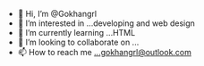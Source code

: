 - 👋 Hi, I’m @Gokhangrl
- 👀 I’m interested in ...developing and web design
- 🌱 I’m currently learning ...HTML
- 💞️ I’m looking to collaborate on ...
- 📫 How to reach me ...gokhangrl@outlook.com

<!---
Gokhangrl/Gokhangrl is a ✨ special ✨ repository because its `README.md` (this file) appears on your GitHub profile.
You can click the Preview link to take a look at your changes.
--->
